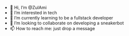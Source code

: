 - 👋 Hi, I’m @ZulAmi
- 👀 I’m interested in tech
- 🌱 I’m currently learning to be a fullstack developer
- 💞️ I’m looking to collaborate on developing a sneakerbot
- 📫 How to reach me: just drop a message

<!---
ZulAmi/ZulAmi is a ✨ special ✨ repository because its `README.md` (this file) appears on your GitHub profile.
You can click the Preview link to take a look at your changes.
--->

